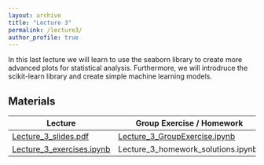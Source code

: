 ```yaml
---
layout: archive
title: "Lecture 3"
permalink: /lecture3/
author_profile: true
---
```

In this last lecture we will learn to use the seaborn library to create more advanced plots
for statistical analysis.
Furthermore, we will introdruce the scikit-learn library and create simple machine learning models.

## Materials


| Lecture          | Group Exercise / Homework   |                                                              
| --------         | ------ | 
|  [Lecture_3_slides.pdf](https://flxmschneider.github.io/files/Python_Lecture_3.pdf) | [Lecture_3_GroupExercise.ipynb](https://colab.research.google.com/drive/1EKv0CCRQ_W7GkJPJG_enI3k97HIxoMcY?usp=sharing)   | 
|[Lecture_3_exercises.ipynb](https://colab.research.google.com/drive/1vE2MZSkClQ47gpVg0LC_cyr4tqeumizd?usp=sharing)  | Lecture_3_homework_solutions.ipynb) |

